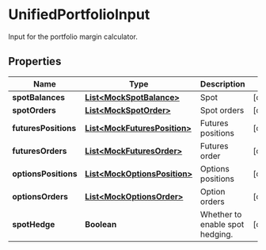 

# UnifiedPortfolioInput

Input for the portfolio margin calculator.
## Properties

Name | Type | Description | Notes
------------ | ------------- | ------------- | -------------
**spotBalances** | [**List&lt;MockSpotBalance&gt;**](MockSpotBalance.md) | Spot |  [optional]
**spotOrders** | [**List&lt;MockSpotOrder&gt;**](MockSpotOrder.md) | Spot orders |  [optional]
**futuresPositions** | [**List&lt;MockFuturesPosition&gt;**](MockFuturesPosition.md) | Futures positions |  [optional]
**futuresOrders** | [**List&lt;MockFuturesOrder&gt;**](MockFuturesOrder.md) | Futures order |  [optional]
**optionsPositions** | [**List&lt;MockOptionsPosition&gt;**](MockOptionsPosition.md) | Options positions |  [optional]
**optionsOrders** | [**List&lt;MockOptionsOrder&gt;**](MockOptionsOrder.md) | Option orders |  [optional]
**spotHedge** | **Boolean** | Whether to enable spot hedging. |  [optional]



